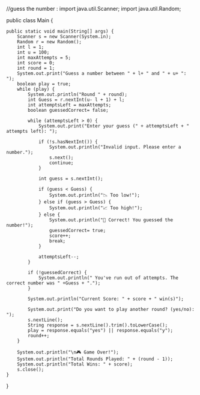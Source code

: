 //guess the number :
import java.util.Scanner;
import java.util.Random;

public class Main {

    public static void main(String[] args) {
        Scanner s = new Scanner(System.in);
        Random r = new Random();
        int l = 1;
        int u = 100;
        int maxAttempts = 5;
        int score = 0;
        int round = 1;
        System.out.print("Guess a number between " + l+ " and " + u+ ": ");
        boolean play = true;
        while (play) {
            System.out.println("Round " + round);
            int Guess = r.nextInt(u- l + 1) + l;
            int attemptsLeft = maxAttempts;
            boolean guessedCorrect= false;

            while (attemptsLeft > 0) {
                System.out.print("Enter your guess (" + attemptsLeft + " attempts left): ");

                if (!s.hasNextInt()) {
                    System.out.println("Invalid input. Please enter a number.");
                    s.next();
                    continue;
                }

                int guess = s.nextInt();

                if (guess < Guess) {
                    System.out.println("📉 Too low!");
                } else if (guess > Guess) {
                    System.out.println("📈 Too high!");
                } else {
                    System.out.println("🎉 Correct! You guessed the number!");
                    guessedCorrect= true;
                    score++;
                    break;
                }

                attemptsLeft--;
            }

            if (!guessedCorrect) {
                System.out.println(" You've run out of attempts. The correct number was " +Guess + ".");
            }

            System.out.println("Current Score: " + score + " win(s)");

            System.out.print("Do you want to play another round? (yes/no): ");
            s.nextLine();
            String response = s.nextLine().trim().toLowerCase();
            play = response.equals("yes") || response.equals("y");
            round++;
        }

        System.out.println("\n🎮 Game Over!");
        System.out.println("Total Rounds Played: " + (round - 1));
        System.out.println("Total Wins: " + score);
        s.close();
    }
}

